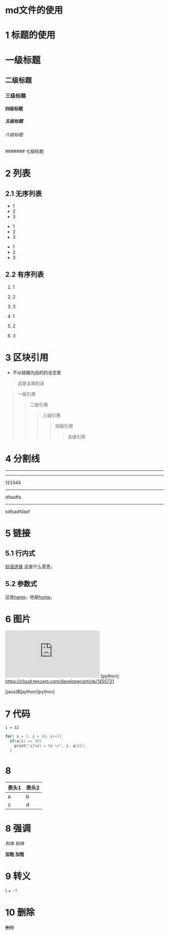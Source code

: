 # md文件的使用
# 1 标题的使用

# 一级标题
## 二级标题
### 三级标题
#### 四级标题
##### 五级标题
###### 六级标题
####### 七级标题

# 2 列表

## 2.1 无序列表
* 1
* 2
* 3
+ 1
+ 2
+ 3
- 1
- 2
- 3

## 2.2 有序列表

1. 1
2. 2
3. 3


4. 1
3. 2
2. 3

# 3 区块引用

* 不以结婚为目的的谈恋爱
> 这是主席的话

> 一级引用
>> 二级引用
>>> 三级引用
>>>> 四级引用
>>>>> 五级引用


# 4 分割线

---

---
123344
***
dfasdfa
___
sdfsadfdasf

# 5 链接

## 5.1 行内式

[妙语连珠](http://www.baidu.com "名字") 这是什么意思。

## 5.2 参数式
[name]: http://www.baidu.com/name "名称"
[home]: http://www.baidu.com/home "主页"

这是[name]，他是[home]。

# 6 图片

![java](http://tupian.baike.com/a2_43_87_20300543669437145007874802107_140_jpg.html "Java")
[python]: https://cloud.tencent.com/developer/article/1455721

[java]和python![python]

# 7 代码
`i = 12`

```c
for( i = 1; i < 10; i++){
  if(a[i] == 10)
    print("a[%d] = %d \n", i, a[i]);
  }
```

# 8 

表头1 | 表头2
------- | -------
a | b
c | d

# 8 强调

*斜体*
_斜体_

**加粗**
__加粗__

# 9  转义
\\
\+
\-
\!

# 10 删除

~~删除~~

